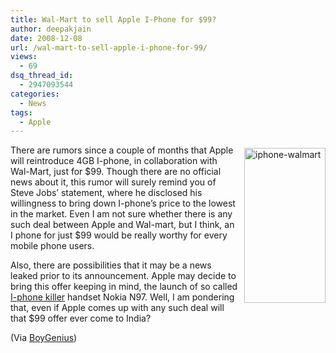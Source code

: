```yaml
---
title: Wal-Mart to sell Apple I-Phone for $99?
author: deepakjain
date: 2008-12-08
url: /wal-mart-to-sell-apple-i-phone-for-99/
views:
  - 69
dsq_thread_id:
  - 2947093544
categories:
  - News
tags:
  - Apple
---
```

<img class="wp-image-53154" style="border-right: 0px;border-top: 0px;margin: 5px 0px 0px 10px;border-left: 0px;border-bottom: 0px" src="http://cdn.devilsworkshop.org/files/2008/12/iphone-walmart.png" border="0" alt="iphone-walmart" width="130" height="248" align="right" />There are rumors since a couple of months that Apple will reintroduce 4GB I-phone, in collaboration with Wal-Mart, just for $99. Though there are no official news about it, this rumor will surely remind you of Steve Jobs&#8217; statement, where he disclosed his willingness to bring down I-phone&#8217;s price to the lowest in the market. Even I am not sure whether there is any such deal between Apple and Wal-mart, but I think, an I phone for just $99 would be really worthy for every mobile phone users.

Also, there are possibilities that it may be a news leaked prior to its announcement. Apple may decide to bring this offer keeping in mind, the launch of so called <a href="http://www.iphonekiller.com/2008/12/02/the-new-iphone-killer-from-nokia/" onclick="_gaq.push(['_trackEvent', 'outbound-article', 'http://www.iphonekiller.com/2008/12/02/the-new-iphone-killer-from-nokia/', 'I-phone killer']);" target="_blank">I-phone killer</a> handset Nokia N97. Well, I am pondering that, even if Apple comes up with any such deal will that $99 offer ever come to India?

(Via <a href="http://www.boygeniusreport.com/2008/12/04/apple-to-sell-a-99-4gb-iphone-at-walmart/" onclick="_gaq.push(['_trackEvent', 'outbound-article', 'http://www.boygeniusreport.com/2008/12/04/apple-to-sell-a-99-4gb-iphone-at-walmart/', 'BoyGenius']);" target="_blank">BoyGenius</a>)
